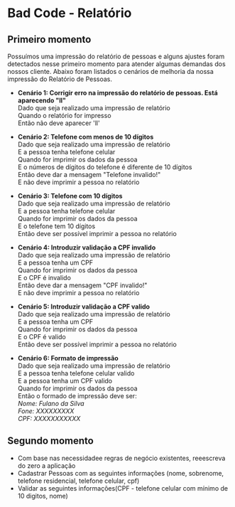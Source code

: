 # Bad Code - Relatório

## Primeiro momento
Possuímos uma impressão do relatório de pessoas e alguns ajustes foram detectados
nesse primeiro momento para atender algumas demandas dos nossos cliente. 
Abaixo foram listados o cenários de melhoria da nossa impressão do Relatório de Pessoas.

* **Cenário 1: Corrigir erro na impressão do relatório de pessoas. Está aparecendo "ll"**<br>
Dado que seja realizado uma impressão de relatório<br> 
Quando o relatório for impresso<br>
Então não deve aparecer 'll'<br>

* **Cenário 2: Telefone com menos de 10 dígitos**<br>
Dado que seja realizado uma impressão de relatório <br>
 E a pessoa tenha telefone celular<br> 
Quando for imprimir os dados da pessoa<br> 
 E o números de dígitos do telefone é diferente de 10 dígitos<br>
Então deve dar a mensagem "Telefone invalido!"<br>
 E não deve imprimir a pessoa no relatório<br>

* **Cenário 3: Telefone com 10 dígitos**<br>
Dado que seja realizado uma impressão de relatório <br>
 E a pessoa tenha telefone celular<br> 
Quando for imprimir os dados da pessoa<br> 
 E o telefone tem 10 dígitos<br>
Então deve ser possível imprimir a pessoa no relatório<br>
 
* **Cenário 4: Introduzir validação a CPF invalido**<br>
Dado que seja realizado uma impressão de relatório<br>
 E a pessoa tenha um CPF<br>
Quando for imprimir os dados da pessoa <br>
 E o CPF é invalido<br>
Então deve dar a mensagem "CPF invalido!"<br>
 E não deve imprimir a pessoa no relatório<br>
 
* **Cenário 5: Introduzir validação a CPF valido**<br>
Dado que seja realizado uma impressão de relatório<br>
 E a pessoa tenha um CPF<br>
Quando for imprimir os dados da pessoa <br>
 E o CPF é valido<br>
Então deve ser possível imprimir a pessoa no relatório<br>

* **Cenário 6: Formato de impressão**<br> 
Dado que seja realizado uma impressão de relatório<br> 
 E a pessoa tenha telefone celular valido<br>
 E a pessoa tenha um CPF valido<br>
Quando for imprimir os dados da pessoa <br>
Então o formado de impressão deve ser:<br>
*Nome: Fulano da Silva<br>
Fone: XXXXXXXXX<br>
CPF: XXXXXXXXXXX<br>*

## Segundo momento
* Com base nas necessidadee regras de negócio existentes, reeescreva do zero a aplicação
* Cadastrar Pessoas com as seguintes informações (nome, sobrenome, telefone residencial, telefone celular, cpf)
* Validar as seguintes informações(CPF - telefone celular com mínimo de 10 digitos, nome)


